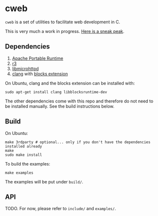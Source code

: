 # cweb

`cweb` is a set of utilities to facilitate web development in C.

This is very much a work in progress.  [Here is a sneak peak](examples/server.c).

## Dependencies

1. [Apache Portable Runtime](https://apr.apache.org/)
2. [r3](https://github.com/c9s/r3)
3. [libmicrohttpd](http://www.gnu.org/software/libmicrohttpd/)
4. [clang](http://clang.llvm.org/) with [blocks extension](http://en.wikipedia.org/wiki/Blocks_%28C_language_extension%29)

On Ubuntu, clang and the blocks extension can be installed with:

    sudo apt-get install clang libblocksruntime-dev

The other dependencies come with this repo and therefore do not need to be installed manually.  See the build instructions below. 

## Build

On Ubuntu:

    make 3rdparty # optional... only if you don't have the dependencies installed already
    make
    sudo make install

To build the examples:

    make examples

The examples will be put under `build/`.

## API

TODO.  For now, please refer to `include/` and `examples/`.

